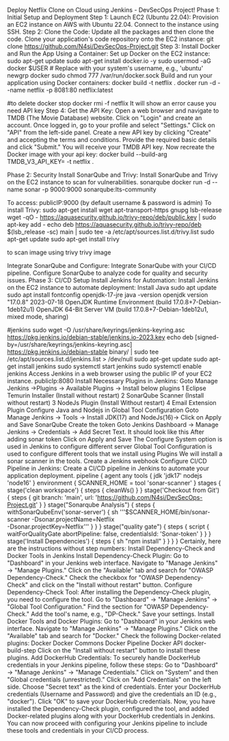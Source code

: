 Deploy Netflix Clone on Cloud using Jenkins - DevSecOps Project!
Phase 1: Initial Setup and Deployment
Step 1: Launch EC2 (Ubuntu 22.04):
Provision an EC2 instance on AWS with Ubuntu 22.04.
Connect to the instance using SSH.
Step 2: Clone the Code:
Update all the packages and then clone the code.
Clone your application's code repository onto the EC2 instance:
git clone https://github.com/N4si/DevSecOps-Project.git
Step 3: Install Docker and Run the App Using a Container:
Set up Docker on the EC2 instance:
sudo apt-get update
sudo apt-get install docker.io -y
sudo usermod -aG docker $USER  # Replace with your system's username, e.g., 'ubuntu'
newgrp docker
sudo chmod 777 /var/run/docker.sock
Build and run your application using Docker containers:
docker build -t netflix .
docker run -d --name netflix -p 8081:80 netflix:latest

#to delete
docker stop <containerid>
docker rmi -f netflix
It will show an error cause you need API key
Step 4: Get the API Key:
Open a web browser and navigate to TMDB (The Movie Database) website.
Click on "Login" and create an account.
Once logged in, go to your profile and select "Settings."
Click on "API" from the left-side panel.
Create a new API key by clicking "Create" and accepting the terms and conditions.
Provide the required basic details and click "Submit."
You will receive your TMDB API key.
Now recreate the Docker image with your api key:
docker build --build-arg TMDB_V3_API_KEY=<your-api-key> -t netflix .

Phase 2: Security
Install SonarQube and Trivy:
Install SonarQube and Trivy on the EC2 instance to scan for vulnerabilities.
sonarqube
docker run -d --name sonar -p 9000:9000 sonarqube:lts-community


To access:
publicIP:9000 (by default username & password is admin)
To install Trivy:
sudo apt-get install wget apt-transport-https gnupg lsb-release
wget -qO - https://aquasecurity.github.io/trivy-repo/deb/public.key | sudo apt-key add -
echo deb https://aquasecurity.github.io/trivy-repo/deb $(lsb_release -sc) main | sudo tee -a /etc/apt/sources.list.d/trivy.list
sudo apt-get update
sudo apt-get install trivy        


to scan image using trivy
trivy image <imageid>


Integrate SonarQube and Configure:
Integrate SonarQube with your CI/CD pipeline.
Configure SonarQube to analyze code for quality and security issues.
Phase 3: CI/CD Setup
Install Jenkins for Automation:
Install Jenkins on the EC2 instance to automate deployment: Install Java
sudo apt update
sudo apt install fontconfig openjdk-17-jre
java -version
openjdk version "17.0.8" 2023-07-18
OpenJDK Runtime Environment (build 17.0.8+7-Debian-1deb12u1)
OpenJDK 64-Bit Server VM (build 17.0.8+7-Debian-1deb12u1, mixed mode, sharing)

#jenkins
sudo wget -O /usr/share/keyrings/jenkins-keyring.asc \
https://pkg.jenkins.io/debian-stable/jenkins.io-2023.key
echo deb [signed-by=/usr/share/keyrings/jenkins-keyring.asc] \
https://pkg.jenkins.io/debian-stable binary/ | sudo tee \
/etc/apt/sources.list.d/jenkins.list > /dev/null
sudo apt-get update
sudo apt-get install jenkins
sudo systemctl start jenkins
sudo systemctl enable jenkins
Access Jenkins in a web browser using the public IP of your EC2 instance.
publicIp:8080
Install Necessary Plugins in Jenkins:
Goto Manage Jenkins →Plugins → Available Plugins →
Install below plugins
1 Eclipse Temurin Installer (Install without restart)
2 SonarQube Scanner (Install without restart)
3 NodeJs Plugin (Install Without restart)
4 Email Extension Plugin
Configure Java and Nodejs in Global Tool Configuration
Goto Manage Jenkins → Tools → Install JDK(17) and NodeJs(16)→ Click on Apply and Save
SonarQube
Create the token
Goto Jenkins Dashboard → Manage Jenkins → Credentials → Add Secret Text. It should look like this
After adding sonar token
Click on Apply and Save
The Configure System option is used in Jenkins to configure different server
Global Tool Configuration is used to configure different tools that we install using Plugins
We will install a sonar scanner in the tools.
Create a Jenkins webhook
Configure CI/CD Pipeline in Jenkins:
Create a CI/CD pipeline in Jenkins to automate your application deployment.
pipeline {
    agent any
    tools {
        jdk 'jdk17'
        nodejs 'node16'
    }
    environment {
        SCANNER_HOME = tool 'sonar-scanner'
    }
    stages {
        stage('clean workspace') {
            steps {
                cleanWs()
            }
        }
        stage('Checkout from Git') {
            steps {
                git branch: 'main', url: 'https://github.com/N4si/DevSecOps-Project.git'
            }
        }
        stage("Sonarqube Analysis") {
            steps {
                withSonarQubeEnv('sonar-server') {
                    sh '''$SCANNER_HOME/bin/sonar-scanner -Dsonar.projectName=Netflix \
                    -Dsonar.projectKey=Netflix'''
                }
            }
        }
        stage("quality gate") {
            steps {
                script {
                    waitForQualityGate abortPipeline: false, credentialsId: 'Sonar-token'
                }
            }
        }
        stage('Install Dependencies') {
            steps {
                sh "npm install"
            }
        }
    }
}
Certainly, here are the instructions without step numbers:
Install Dependency-Check and Docker Tools in Jenkins
Install Dependency-Check Plugin:
Go to "Dashboard" in your Jenkins web interface.
Navigate to "Manage Jenkins" → "Manage Plugins."
Click on the "Available" tab and search for "OWASP Dependency-Check."
Check the checkbox for "OWASP Dependency-Check" and click on the "Install without restart" button.
Configure Dependency-Check Tool:
After installing the Dependency-Check plugin, you need to configure the tool.
Go to "Dashboard" → "Manage Jenkins" → "Global Tool Configuration."
Find the section for "OWASP Dependency-Check."
Add the tool's name, e.g., "DP-Check."
Save your settings.
Install Docker Tools and Docker Plugins:
Go to "Dashboard" in your Jenkins web interface.
Navigate to "Manage Jenkins" → "Manage Plugins."
Click on the "Available" tab and search for "Docker."
Check the following Docker-related plugins:
Docker
Docker Commons
Docker Pipeline
Docker API
docker-build-step
Click on the "Install without restart" button to install these plugins.
Add DockerHub Credentials:
To securely handle DockerHub credentials in your Jenkins pipeline, follow these steps:
Go to "Dashboard" → "Manage Jenkins" → "Manage Credentials."
Click on "System" and then "Global credentials (unrestricted)."
Click on "Add Credentials" on the left side.
Choose "Secret text" as the kind of credentials.
Enter your DockerHub credentials (Username and Password) and give the credentials an ID (e.g., "docker").
Click "OK" to save your DockerHub credentials.
Now, you have installed the Dependency-Check plugin, configured the tool, and added Docker-related plugins along with your DockerHub credentials in Jenkins. You can now proceed with configuring your Jenkins pipeline to include these tools and credentials in your CI/CD process.



